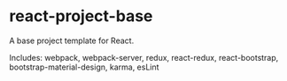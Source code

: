# react-project-base
A base project template for React.

Includes: webpack, webpack-server, redux, react-redux, react-bootstrap, bootstrap-material-design, karma, esLint
